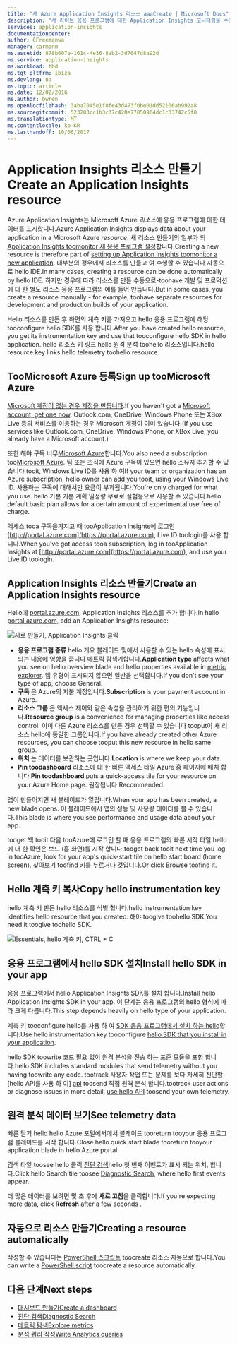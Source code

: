 ```yaml
---
title: "새 Azure Application Insights 리소스 aaaCreate | Microsoft Docs"
description: "새 라이브 응용 프로그램에 대한 Application Insights 모니터링을 수동으로 설정합니다."
services: application-insights
documentationcenter: 
author: CFreemanwa
manager: carmonm
ms.assetid: 878b007e-161c-4e36-8ab2-3d7047d8a92d
ms.service: application-insights
ms.workload: tbd
ms.tgt_pltfrm: ibiza
ms.devlang: na
ms.topic: article
ms.date: 12/02/2016
ms.author: bwren
ms.openlocfilehash: 3aba7045e1f8fe43d473f0be01dd52106ab992a8
ms.sourcegitcommit: 523283cc1b3c37c428e77850964dc1c33742c5f0
ms.translationtype: MT
ms.contentlocale: ko-KR
ms.lasthandoff: 10/06/2017
---
```

# <a name="create-an-application-insights-resource"></a><span data-ttu-id="6117b-103">Application Insights 리소스 만들기</span><span class="sxs-lookup"><span data-stu-id="6117b-103">Create an Application Insights resource</span></span>
<span data-ttu-id="6117b-104">Azure Application Insights는 Microsoft Azure *리소스*에 응용 프로그램에 대한 데이터를 표시합니다.</span><span class="sxs-lookup"><span data-stu-id="6117b-104">Azure Application Insights displays data about your application in a Microsoft Azure *resource*.</span></span> <span data-ttu-id="6117b-105">새 리소스 만들기의 일부가 되 [Application Insights toomonitor 새 응용 프로그램 설정][start]합니다.</span><span class="sxs-lookup"><span data-stu-id="6117b-105">Creating a new resource is therefore part of [setting up Application Insights toomonitor a new application][start].</span></span> <span data-ttu-id="6117b-106">대부분의 경우에서 리소스를 만들고 여 수행할 수 있습니다 자동으로 hello IDE.</span><span class="sxs-lookup"><span data-stu-id="6117b-106">In many cases, creating a resource can be done automatically by hello IDE.</span></span> <span data-ttu-id="6117b-107">하지만 경우에 따라 리소스를 만들 수동으로-toohave 개발 및 프로덕션에 대 한 별도 리소스 응용 프로그램의 예를 들어 만듭니다.</span><span class="sxs-lookup"><span data-stu-id="6117b-107">But in some cases, you create a resource manually - for example, toohave separate resources for development and production builds of your application.</span></span>

<span data-ttu-id="6117b-108">Hello 리소스를 만든 후 하면의 계측 키를 가져오고 hello 응용 프로그램에 해당 tooconfigure hello SDK를 사용 합니다.</span><span class="sxs-lookup"><span data-stu-id="6117b-108">After you have created hello resource, you get its instrumentation key and use that tooconfigure hello SDK in hello application.</span></span> <span data-ttu-id="6117b-109">hello 리소스 키 링크 hello 원격 분석 toohello 리소스입니다.</span><span class="sxs-lookup"><span data-stu-id="6117b-109">hello resource key links hello telemetry toohello resource.</span></span>

## <a name="sign-up-toomicrosoft-azure"></a><span data-ttu-id="6117b-110">TooMicrosoft Azure 등록</span><span class="sxs-lookup"><span data-stu-id="6117b-110">Sign up tooMicrosoft Azure</span></span>
<span data-ttu-id="6117b-111">[Microsoft 계정이 없는 경우 계정을 만듭니다](http://live.com).</span><span class="sxs-lookup"><span data-stu-id="6117b-111">If you haven't got a [Microsoft account, get one now](http://live.com).</span></span> <span data-ttu-id="6117b-112">Outlook.com, OneDrive, Windows Phone 또는 XBox Live 등의 서비스를 이용하는 경우 Microsoft 계정이 이미 있습니다.</span><span class="sxs-lookup"><span data-stu-id="6117b-112">(If you use services like Outlook.com, OneDrive, Windows Phone, or XBox Live, you already have a Microsoft account.)</span></span>

<span data-ttu-id="6117b-113">또한 해야 구독 너무[Microsoft Azure](http://azure.com)합니다.</span><span class="sxs-lookup"><span data-stu-id="6117b-113">You also need a subscription too[Microsoft Azure](http://azure.com).</span></span> <span data-ttu-id="6117b-114">팀 또는 조직에 Azure 구독이 있으면 hello 소유자 추가할 수 있습니다 tooit, Windows Live ID를 사용 하 여</span><span class="sxs-lookup"><span data-stu-id="6117b-114">If your team or organization has an Azure subscription, hello owner can add you tooit, using your Windows Live ID.</span></span> <span data-ttu-id="6117b-115">사용하는 구독에 대해서만 요금이 부과됩니다.</span><span class="sxs-lookup"><span data-stu-id="6117b-115">You're only charged for what you use.</span></span> <span data-ttu-id="6117b-116">hello 기본 기본 계획 일정량 무료로 실험용으로 사용할 수 있습니다.</span><span class="sxs-lookup"><span data-stu-id="6117b-116">hello default basic plan allows for a certain amount of experimental use free of charge.</span></span>

<span data-ttu-id="6117b-117">액세스 tooa 구독을가지고 때 tooApplication Insights에 로그인 [http://portal.azure.com](https://portal.azure.com), Live ID toologin를 사용 합니다.</span><span class="sxs-lookup"><span data-stu-id="6117b-117">When you've got access tooa subscription, log in tooApplication Insights at [http://portal.azure.com](https://portal.azure.com), and use your Live ID toologin.</span></span>

## <a name="create-an-application-insights-resource"></a><span data-ttu-id="6117b-118">Application Insights 리소스 만들기</span><span class="sxs-lookup"><span data-stu-id="6117b-118">Create an Application Insights resource</span></span>
<span data-ttu-id="6117b-119">Hello에 [portal.azure.com](https://portal.azure.com), Application Insights 리소스를 추가 합니다.</span><span class="sxs-lookup"><span data-stu-id="6117b-119">In hello [portal.azure.com](https://portal.azure.com), add an Application Insights resource:</span></span>

![새로 만들기, Application Insights 클릭](./media/app-insights-create-new-resource/01-new.png)

* <span data-ttu-id="6117b-121">**응용 프로그램 종류** hello 개요 블레이드 및에서 사용할 수 있는 hello 속성에 표시 되는 내용에 영향을 줍니다 [메트릭 탐색기][metrics]합니다.</span><span class="sxs-lookup"><span data-stu-id="6117b-121">**Application type** affects what you see on hello overview blade and hello properties available in [metric explorer][metrics].</span></span> <span data-ttu-id="6117b-122">앱 유형이 표시되지 않으면 일반을 선택합니다.</span><span class="sxs-lookup"><span data-stu-id="6117b-122">If you don't see your type of app, choose General.</span></span>
* <span data-ttu-id="6117b-123">**구독** 은 Azure의 지불 계정입니다.</span><span class="sxs-lookup"><span data-stu-id="6117b-123">**Subscription** is your payment account in Azure.</span></span>
* <span data-ttu-id="6117b-124">**리소스 그룹** 은 액세스 제어와 같은 속성을 관리하기 위한 편의 기능입니다.</span><span class="sxs-lookup"><span data-stu-id="6117b-124">**Resource group** is a convenience for managing properties like access control.</span></span> <span data-ttu-id="6117b-125">이미 다른 Azure 리소스를 만든 경우 선택할 수 있습니다 tooput이 새 리소스 hello에 동일한 그룹입니다.</span><span class="sxs-lookup"><span data-stu-id="6117b-125">If you have already created other Azure resources, you can choose tooput this new resource in hello same group.</span></span>
* <span data-ttu-id="6117b-126">**위치** 는 데이터를 보관하는 곳입니다.</span><span class="sxs-lookup"><span data-stu-id="6117b-126">**Location** is where we keep your data.</span></span>
* <span data-ttu-id="6117b-127">**Pin toodashboard** 리소스에 대 한 빠른 액세스 타일 Azure 홈 페이지에 배치 합니다.</span><span class="sxs-lookup"><span data-stu-id="6117b-127">**Pin toodashboard** puts a quick-access tile for your resource on your Azure Home page.</span></span> <span data-ttu-id="6117b-128">권장됩니다.</span><span class="sxs-lookup"><span data-stu-id="6117b-128">Recommended.</span></span>

<span data-ttu-id="6117b-129">앱이 만들어지면 새 블레이드가 열립니다.</span><span class="sxs-lookup"><span data-stu-id="6117b-129">When your app has been created, a new blade opens.</span></span> <span data-ttu-id="6117b-130">이 블레이드에서 앱의 성능 및 사용량 데이터를 볼 수 있습니다.</span><span class="sxs-lookup"><span data-stu-id="6117b-130">This blade is where you see performance and usage data about your app.</span></span> 

<span data-ttu-id="6117b-131">tooget 백 tooit 다음 tooAzure에 로그인 할 때 응용 프로그램의 빠른 시작 타일 hello에 대 한 확인은 보드 (홈 화면)를 시작 합니다.</span><span class="sxs-lookup"><span data-stu-id="6117b-131">tooget back tooit next time you log in tooAzure, look for your app's quick-start tile on hello start board (home screen).</span></span> <span data-ttu-id="6117b-132">찾아보기 toofind 키를 누르거나 것입니다.</span><span class="sxs-lookup"><span data-stu-id="6117b-132">Or click Browse toofind it.</span></span>

## <a name="copy-hello-instrumentation-key"></a><span data-ttu-id="6117b-133">Hello 계측 키 복사</span><span class="sxs-lookup"><span data-stu-id="6117b-133">Copy hello instrumentation key</span></span>
<span data-ttu-id="6117b-134">hello 계측 키 만든 hello 리소스를 식별 합니다.</span><span class="sxs-lookup"><span data-stu-id="6117b-134">hello instrumentation key identifies hello resource that you created.</span></span> <span data-ttu-id="6117b-135">해야 toogive toohello SDK.</span><span class="sxs-lookup"><span data-stu-id="6117b-135">You need it toogive toohello SDK.</span></span>

![Essentials, hello 계측 키, CTRL + C](./media/app-insights-create-new-resource/02-props.png)

## <a name="install-hello-sdk-in-your-app"></a><span data-ttu-id="6117b-137">응용 프로그램에서 hello SDK 설치</span><span class="sxs-lookup"><span data-stu-id="6117b-137">Install hello SDK in your app</span></span>
<span data-ttu-id="6117b-138">응용 프로그램에서 hello Application Insights SDK를 설치 합니다.</span><span class="sxs-lookup"><span data-stu-id="6117b-138">Install hello Application Insights SDK in your app.</span></span> <span data-ttu-id="6117b-139">이 단계는 응용 프로그램의 hello 형식에 따라 크게 다릅니다.</span><span class="sxs-lookup"><span data-stu-id="6117b-139">This step depends heavily on hello type of your application.</span></span> 

<span data-ttu-id="6117b-140">계측 키 tooconfigure hello를 사용 하 여 [SDK 응용 프로그램에서 설치 하는 hello][start]합니다.</span><span class="sxs-lookup"><span data-stu-id="6117b-140">Use hello instrumentation key tooconfigure [hello SDK that you install in your application][start].</span></span>

<span data-ttu-id="6117b-141">hello SDK toowrite 코드 필요 없이 원격 분석을 전송 하는 표준 모듈을 포함 합니다.</span><span class="sxs-lookup"><span data-stu-id="6117b-141">hello SDK includes standard modules that send telemetry without you having toowrite any code.</span></span> <span data-ttu-id="6117b-142">tootrack 사용자 작업 또는 문제를 보다 자세히 진단할 [hello API를 사용 하 여] [ api] toosend 직접 원격 분석 합니다.</span><span class="sxs-lookup"><span data-stu-id="6117b-142">tootrack user actions or diagnose issues in more detail, [use hello API][api] toosend your own telemetry.</span></span>

## <span data-ttu-id="6117b-143"><a name="monitor"></a>원격 분석 데이터 보기</span><span class="sxs-lookup"><span data-stu-id="6117b-143"><a name="monitor"></a>See telemetry data</span></span>
<span data-ttu-id="6117b-144">빠른 닫기 hello hello Azure 포털에서에서 블레이드 tooreturn tooyour 응용 프로그램 블레이드를 시작 합니다.</span><span class="sxs-lookup"><span data-stu-id="6117b-144">Close hello quick start blade tooreturn tooyour application blade in hello Azure portal.</span></span>

<span data-ttu-id="6117b-145">검색 타일 toosee hello 클릭 [진단 검색][diagnostic]hello 첫 번째 이벤트가 표시 되는 위치, 합니다.</span><span class="sxs-lookup"><span data-stu-id="6117b-145">Click hello Search tile toosee [Diagnostic Search][diagnostic], where hello first events appear.</span></span> 

<span data-ttu-id="6117b-146">더 많은 데이터를 보려면 몇 초 후에 **새로 고침**을 클릭합니다.</span><span class="sxs-lookup"><span data-stu-id="6117b-146">If you're expecting more data, click **Refresh** after a few seconds  .</span></span>

## <a name="creating-a-resource-automatically"></a><span data-ttu-id="6117b-147">자동으로 리소스 만들기</span><span class="sxs-lookup"><span data-stu-id="6117b-147">Creating a resource automatically</span></span>
<span data-ttu-id="6117b-148">작성할 수 있습니다는 [PowerShell 스크립트](app-insights-powershell.md) toocreate 리소스 자동으로 합니다.</span><span class="sxs-lookup"><span data-stu-id="6117b-148">You can write a [PowerShell script](app-insights-powershell.md) toocreate a resource automatically.</span></span>

## <a name="next-steps"></a><span data-ttu-id="6117b-149">다음 단계</span><span class="sxs-lookup"><span data-stu-id="6117b-149">Next steps</span></span>
* [<span data-ttu-id="6117b-150">대시보드 만들기</span><span class="sxs-lookup"><span data-stu-id="6117b-150">Create a dashboard</span></span>](app-insights-dashboards.md)
* [<span data-ttu-id="6117b-151">진단 검색</span><span class="sxs-lookup"><span data-stu-id="6117b-151">Diagnostic Search</span></span>](app-insights-diagnostic-search.md)
* [<span data-ttu-id="6117b-152">메트릭 탐색</span><span class="sxs-lookup"><span data-stu-id="6117b-152">Explore metrics</span></span>](app-insights-metrics-explorer.md)
* [<span data-ttu-id="6117b-153">분석 쿼리 작성</span><span class="sxs-lookup"><span data-stu-id="6117b-153">Write Analytics queries</span></span>](app-insights-analytics.md)

<!--Link references-->

[api]: app-insights-api-custom-events-metrics.md
[diagnostic]: app-insights-diagnostic-search.md
[metrics]: app-insights-metrics-explorer.md
[start]: app-insights-overview.md

